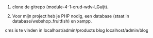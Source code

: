 1. clone de gitrepo (module-4-1-crud-wdv-LGuijt).

2. Voor mijn project heb je PHP nodig, een database (staat in database/webshop_fruitfish) en xampp.




cms is te vinden in localhost/admin/products
blog localhost/admin/blog
